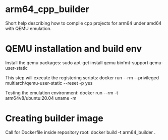 # arm64_cpp_builder
Short help describing how to compile cpp projects for arm64 under amd64 with QEMU emulation.

# QEMU installation and build env
Install the qemu packages:
sudo apt-get install qemu binfmt-support qemu-user-static 

This step will execute the registering scripts:
docker run --rm --privileged multiarch/qemu-user-static --reset -p yes 

Testing the emulation environment:
docker run --rm -t arm64v8/ubuntu:20.04 uname -m

# Creating builder image
Call for Dockerfile inside repository root: 
docker build -t arm64_builder .
